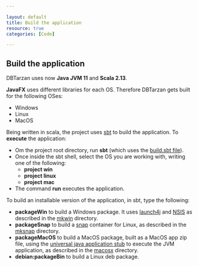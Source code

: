 ```yaml
---

layout: default
title: Build the application
resource: true
categories: [Code]

---
```


## Build the application

DBTarzan uses now **Java JVM 11** and **Scala 2.13**.

**JavaFX** uses different libraries for each OS. Therefore DBTarzan gets built for the following OSes:
* Windows
* Linux
* MacOS

Being written in scala, the project uses [sbt](https://www.scala-sbt.org/) to build the application.
To **execute** the application:

* Om the project root directory, run **sbt** (which uses the [build.sbt file](https://github.com/aferrandi/dbtarzan/blob/master/build.sbt)).
* Once inside the sbt shell, select the OS you are working with, writing one of the following:
  * **project win** 
  * **project linux**
  * **project mac**
* The command **run** executes the application.


To build an installable version of the application, in sbt, type the following:
* **packageWin** to build a Windows package. It uses [launch4j](http://launch4j.sourceforge.net/) and [NSIS](https://sourceforge.net/projects/nsis/) as described in the [mkwin](https://github.com/aferrandi/dbtarzan/tree/master/mkwin) directory.
* **packageSnap** to build a [snap](https://snapcraft.io/about) container for Linux, as described in the [mksnap](https://github.com/aferrandi/dbtarzan/tree/master/mksnap) directory.
* **packageMacOS** to build a MacOS package, built as a MacOS app zip file, using the [universal java application stub](https://github.com/tofi86/universalJavaApplicationStub) to execute the JVM application, as described in the [macosx](https://github.com/aferrandi/dbtarzan/tree/master/macosx) directory.
* **debian:packageBin** to build a Linux deb package.

